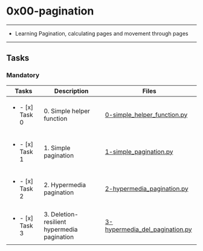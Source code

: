 # 0x00-pagination

---

* Learning Pagination, calculating pages and movement through pages

---

## Tasks

### Mandatory

| Tasks | Description | Files |
| ----- | ----- | ----- |
| <ul><li> - [x] Task 0 </li></ul> | 0. Simple helper function |[0-simple_helper_function.py](0-simple_helper_function.py) |
| <ul><li> - [x] Task 1 </li></ul> | 1. Simple pagination | [1-simple_pagination.py](1-simple_pagination.py) |
| <ul><li> - [x] Task 2 </li></ul> | 2. Hypermedia pagination | [2-hypermedia_pagination.py](2-hypermedia_pagination.py) |
| <ul><li> - [x] Task 3 </li></ul> | 3. Deletion-resilient hypermedia pagination | [3-hypermedia_del_pagination.py](3-hypermedia_del_pagination.py) |

